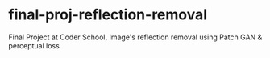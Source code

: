 # final-proj-reflection-removal
Final Project at Coder School, Image's reflection removal using Patch GAN &amp; perceptual loss

